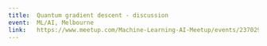 ```yaml
---
title:  Quantum gradient descent - discussion
event:  ML/AI, Melbourne
link:   https://www.meetup.com/Machine-Learning-AI-Meetup/events/237029526/
---
```


